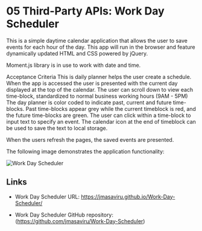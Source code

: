 # 05 Third-Party APIs: Work Day Scheduler
This is a simple daytime calendar application that allows the user to save events for each hour of the day. This app will run in the browser and feature dynamically updated HTML and CSS powered by jQuery.

Moment.js library is in use to work with date and time.

Acceptance Criteria
This is daily planner helps the user create a schedule.
When the app is accessed the user is presented with the current day displayed at the top of the calendar.
The user can scroll down to view each time-block, standardized to normal business working hours (9AM - 5PM)
The day planner is color coded to indicate past, current and future time-blocks.
Past time-blocks appear grey while the current timeblock is red, and the future time-blocks are green.
The user can click within a time-block to input text to specify an event.
The calendar icon at the end of timeblock can be used to save the text to local storage.

When the users refresh the pages, the saved events are presented.

The following image demonstrates the application functionality:

![Work Day Scheduler](./Images/ScreenshotDayScheduler2)

## Links

* Work Day Scheduler URL:  https://jmasaviru.github.io/Work-Day-Scheduler/

* Work Day Scheduler GitHub repository: (https://github.com/jmasaviru/Work-Day-Scheduler)
